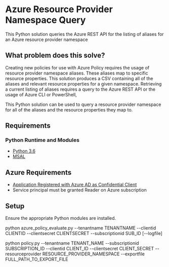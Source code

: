# Azure Resource Provider Namespace Query
This Python solution queries the Azure REST API for the listing of aliases for an Azure resource provider namespace

## What problem does this solve?
Creating new policies for use with Azure Policy requires the usage of resource provider namespace aliases.  These aliases map to specific resource properties.  This solution produces a CSV containing all of the aliases and relevant resource properties for a given namespace.  Retrieving a current listing of aliases requires a query to the Azure REST API or the usage of Azure CLI or PowerShell, 

This Python solution can be used to query a resource provider namespace for all of the aliases and the resource properties they map to.

## Requirements

### Python Runtime and Modules
* [Python 3.6](https://www.python.org/downloads/release/python-360/)
* [MSAL](https://github.com/AzureAD/microsoft-authentication-library-for-python)

## Azure Requirements
* [Application Registered with Azure AD as Confidential Client](https://docs.microsoft.com/en-us/azure/active-directory/develop/howto-create-service-principal-portal)
* Service principal must be granted Reader on Azure subscription

## Setup

Ensure the appropriate Python modules are installed.

python azure_policy_evaluate.py --tenantname TENANTNAME --clientid CLIENTID --clientsecret CLIENTSECRET --subscriptionid SUB_ID [--logfile]

python policy.py --tenantname TENANT_NAME --subscriptionid SUBSCRIPTION_ID --clientid CLIENT_ID --clientsecret CLIENT_SECRET --resourceprovider RESOURCE_PROVIDER_NAMESPACE --exportfile FULL_PATH_TO_EXPORT_FILE
